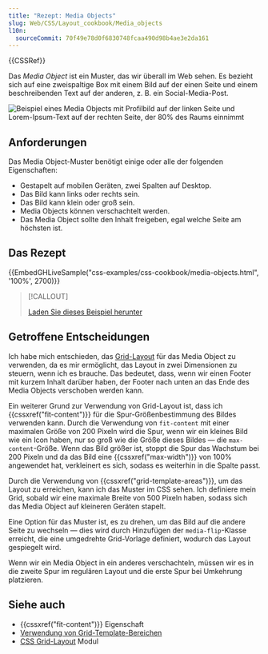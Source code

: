 ```yaml
---
title: "Rezept: Media Objects"
slug: Web/CSS/Layout_cookbook/Media_objects
l10n:
  sourceCommit: 70f49e78d0f6830748fcaa490d98b4ae3e2da161
---
```


{{CSSRef}}

Das _Media Object_ ist ein Muster, das wir überall im Web sehen. Es bezieht sich auf eine zweispaltige Box mit einem Bild auf der einen Seite und einem beschreibenden Text auf der anderen, z. B. ein Social-Media-Post.

![Beispiel eines Media Objects mit Profilbild auf der linken Seite und Lorem-Ipsum-Text auf der rechten Seite, der 80% des Raums einnimmt](media-object.png)

## Anforderungen

Das Media Object-Muster benötigt einige oder alle der folgenden Eigenschaften:

- Gestapelt auf mobilen Geräten, zwei Spalten auf Desktop.
- Das Bild kann links oder rechts sein.
- Das Bild kann klein oder groß sein.
- Media Objects können verschachtelt werden.
- Das Media Object sollte den Inhalt freigeben, egal welche Seite am höchsten ist.

## Das Rezept

{{EmbedGHLiveSample("css-examples/css-cookbook/media-objects.html", '100%', 2700)}}

> [!CALLOUT]
>
> [Laden Sie dieses Beispiel herunter](https://github.com/mdn/css-examples/blob/main/css-cookbook/media-objects--download.html)

## Getroffene Entscheidungen

Ich habe mich entschieden, das [Grid-Layout](/de/docs/Web/CSS/CSS_grid_layout) für das Media Object zu verwenden, da es mir ermöglicht, das Layout in zwei Dimensionen zu steuern, wenn ich es brauche. Das bedeutet, dass, wenn wir einen Footer mit kurzem Inhalt darüber haben, der Footer nach unten an das Ende des Media Objects verschoben werden kann.

Ein weiterer Grund zur Verwendung von Grid-Layout ist, dass ich {{cssxref("fit-content")}} für die Spur-Größenbestimmung des Bildes verwenden kann. Durch die Verwendung von `fit-content` mit einer maximalen Größe von 200 Pixeln wird die Spur, wenn wir ein kleines Bild wie ein Icon haben, nur so groß wie die Größe dieses Bildes — die `max-content`-Größe. Wenn das Bild größer ist, stoppt die Spur das Wachstum bei 200 Pixeln und da das Bild eine {{cssxref("max-width")}} von 100% angewendet hat, verkleinert es sich, sodass es weiterhin in die Spalte passt.

Durch die Verwendung von {{cssxref("grid-template-areas")}}, um das Layout zu erreichen, kann ich das Muster im CSS sehen. Ich definiere mein Grid, sobald wir eine maximale Breite von 500 Pixeln haben, sodass sich das Media Object auf kleineren Geräten stapelt.

Eine Option für das Muster ist, es zu drehen, um das Bild auf die andere Seite zu wechseln — dies wird durch Hinzufügen der `media-flip`-Klasse erreicht, die eine umgedrehte Grid-Vorlage definiert, wodurch das Layout gespiegelt wird.

Wenn wir ein Media Object in ein anderes verschachteln, müssen wir es in die zweite Spur im regulären Layout und die erste Spur bei Umkehrung platzieren.

## Siehe auch

- {{cssxref("fit-content")}} Eigenschaft
- [Verwendung von Grid-Template-Bereichen](/de/docs/Web/CSS/CSS_grid_layout/Grid_template_areas)
- [CSS Grid-Layout](/de/docs/Web/CSS/CSS_grid_layout) Modul
